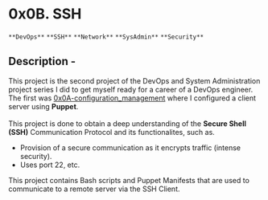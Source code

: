 # 0x0B. SSH
`**DevOps**` `**SSH**` `**Network**` `**SysAdmin**` `**Security**`

## Description -
This project is the second project of the DevOps and System Administration project series I did to get myself ready for a career of a DevOps engineer. The first was [0x0A-configuration_management](https://github.com/Vulcanric/alx-system_engineering-devops/tree/master/0x0A-configuration_management) where I configured a client server using **Puppet**.<br><br>This project is done to obtain a deep understanding of the **Secure Shell (SSH)** Communication Protocol and its functionalites, such as.
- Provision of a secure communication as it encrypts traffic (intense security).
- Uses port 22, etc.

This project contains Bash scripts and Puppet Manifests that are used to communicate to a remote server via the SSH Client.
